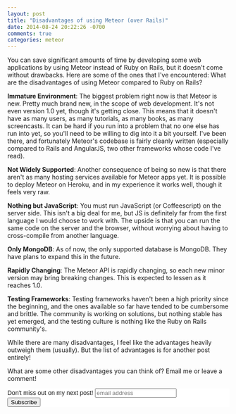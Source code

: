```yaml
---
layout: post
title: "Disadvantages of using Meteor (over Rails)"
date: 2014-08-24 20:22:26 -0700
comments: true
categories: meteor
---
```


You can save significant amounts of time by developing some web applications by using Meteor instead of Ruby on Rails, but it doesn't come without drawbacks. Here are some of the ones that I've encountered:
What are the disadvantages of using Meteor compared to Ruby on Rails?

**Immature Environment**: The biggest problem right now is that Meteor is new. Pretty much brand new, in the scope of web development. It's not even version 1.0 yet, though it's getting close. This means that it doesn't have as many users, as many tutorials, as many books, as many screencasts. It can be hard if you run into a problem that no one else has run into yet, so you'll need to be willing to dig into it a bit yourself. I've been there, and fortunately Meteor's codebase is fairly cleanly written (especially compared to Rails and AngularJS, two other frameworks whose code I've read).

**Not Widely Supported**: Another consequence of being so new is that there aren't as many hosting services available for Meteor apps yet. It is possible to deploy Meteor on Heroku, and in my experience it works well, though it feels very raw.

**Nothing but JavaScript**: You must run JavaScript (or Coffeescript) on the server side. This isn't a big deal for me, but JS is definitely far from the first language I would choose to work with. The upside is that you can run the same code on the server and the browser, without worrying about having to cross-compile from another language.

**Only MongoDB**: As of now, the only supported database is MongoDB. They have plans to expand this in the future.

**Rapidly Changing**: The Meteor API is rapidly changing, so each new minor version may bring breaking changes. This is expected to lessen as it reaches 1.0.

**Testing Frameworks**: Testing frameworks haven't been a high priority since the beginning, and the ones available so far have tended to be cumbersome and brittle. The community is working on solutions, but nothing stable has yet emerged, and the testing culture is nothing like the Ruby on Rails community's.

While there are many disadvantages, I feel like the advantages heavily outweigh them (usually). But the list of advantages is for another post entirely!

What are some other disadvantages you can think of? Email me or leave a comment!

<!-- Begin MailChimp Signup Form -->
<link href="//cdn-images.mailchimp.com/embedcode/slim-081711.css" rel="stylesheet" type="text/css">
<style type="text/css">
  #mc_embed_signup{background:#fff; clear:left; font:14px Helvetica,Arial,sans-serif; }
  /* Add your own MailChimp form style overrides in your site stylesheet or in this style block.
     We recommend moving this block and the preceding CSS link to the HEAD of your HTML file. */
</style>
<div id="mc_embed_signup">
<form action="//wordpress.us8.list-manage.com/subscribe/post?u=ff25df46443f09aa393c2ae1d&amp;id=46f2ebecac" method="post" id="mc-embedded-subscribe-form" name="mc-embedded-subscribe-form" class="validate" target="_blank" novalidate>
  <label for="mce-EMAIL">Don't miss out on my next post!</label>
  <input type="email" value="" name="EMAIL" class="email" id="mce-EMAIL" placeholder="email address" required>
    <!-- real people should not fill this in and expect good things - do not remove this or risk form bot signups-->
    <div style="position: absolute; left: -5000px;"><input type="text" name="b_ff25df46443f09aa393c2ae1d_46f2ebecac" tabindex="-1" value=""></div>
    <div class="clear"><input type="submit" value="Subscribe" name="subscribe" id="mc-embedded-subscribe" class="button"></div>
</form>
</div>

<!--End mc_embed_signup-->
